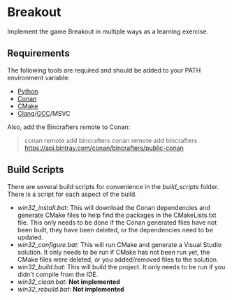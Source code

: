 # Breakout
Implement the game Breakout in multiple ways as a learning exercise.

## Requirements
The following tools are required and should be added to your PATH environment variable:
* [Python](https://www.python.org/downloads/windows/)
* [Conan](https://conan.io/downloads.html)
* [CMake](https://cmake.org/download/)
* [Clang](http://releases.llvm.org/download.html)/[GCC](https://sourceforge.net/projects/mingw-w64/files/Toolchains%20targetting%20Win32/Personal%20Builds/mingw-builds/installer/mingw-w64-install.exe)/MSVC

Also, add the Bincrafters remote to Conan:
> conan remote add bincrafters conan remote add bincrafters https://api.bintray.com/conan/bincrafters/public-conan

## Build Scripts
There are several build scripts for convenience in the _build_scripts_ folder. There is a script for each aspect of the build.

* _win32_install.bat_: This will download the Conan dependencies and generate CMake files to help find the packages in the CMakeLists.txt file. This only needs to be done if the Conan generated files have not been built, they have been deleted, or the dependencies need to be updated.
* _win32_configure.bat_: This will run CMake and generate a Visual Studio solution. It only needs to be run if CMake has not been run yet, the CMake files were deleted, or you added/removed files to the solution.
* _win32_build.bat_: This will build the project. It only needs to be run if you didn't compile from the IDE.
* _win32_clean.bat_: **Not implemented**
* _win32_rebuild.bat_: **Not implemented**
